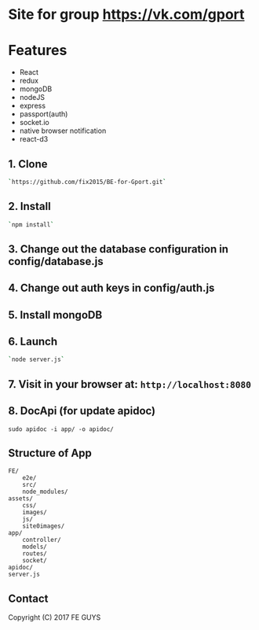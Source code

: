 # Site for group https://vk.com/gport


# Features
* React
* redux
* mongoDB
* nodeJS
* express
* passport(auth)
* socket.io
* native browser notification
* react-d3 

## 1. Clone
```bash
`https://github.com/fix2015/BE-for-Gport.git`
```
## 2. Install
```bash
`npm install`
```
## 3. Change out the database configuration in config/database.js

## 4. Change out auth keys in config/auth.js

## 5. Install mongoDB

## 6. Launch
```bash
`node server.js`
```
## 7. Visit in your browser at: `http://localhost:8080`

## 8. DocApi (for update apidoc)
```
sudo apidoc -i app/ -o apidoc/
```

## Structure of App
```
FE/
    e2e/
    src/
    node_modules/
assets/
    css/
    images/
    js/
    site0images/
app/
    controller/
    models/
    routes/
    socket/
apidoc/
server.js
```
## Contact
Copyright (C) 2017 FE GUYS<br>